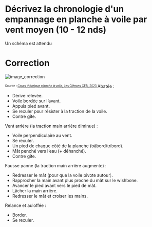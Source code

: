 ﻿# Décrivez la chronologie d'un empannage en planche à voile par vent moyen (10 - 12 nds)
Un schéma est attendu

# Correction

![image_correction](./images/empannage.png)

<sup><sub>Source : [*Cours théorique planche à voile*, Les Glénans CEB, 2023](https://encadrementbenevole.glenans.asso.fr/wp-content/uploads/2023/07/Cours-theorique-PAV-Version-1.pdf) </sub></sup>
Abatée :

- Dérive relevée.
- Voile bordée sur l’avant.
- Appuis pied avant.
- Se reculer pour résister à la traction de la voile.
- Contre gîte.

Vent arrière (la traction main arrière diminue) :

- Voile perpendiculaire au vent.
- Se reculer.
- Un pied de chaque côté de la planche (bâbord/tribord).
- Mât penché vers l’eau (+ déhanché).
- Contre gîte.

Fausse panne (la traction main arrière augmente) :

- Redresser le mât (pour que la voile pivote autour).
- Rapprocher la main avant plus proche du mât sur le wishbone.
- Avancer le pied avant vers le pied de mât.
- Lâcher la main arrière.
- Redresser le mât et croiser les mains.

Relance et auloffée :

- Border.
- Se reculer.

